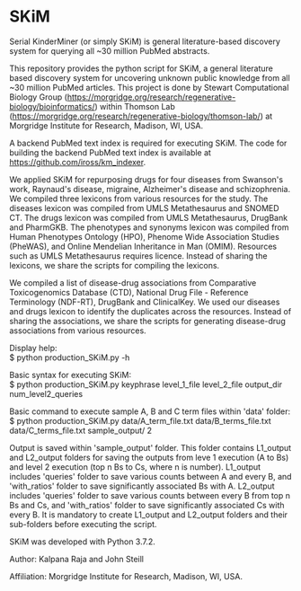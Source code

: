 # SKiM
Serial KinderMiner (or simply SKiM) is general literature-based discovery system for querying all ~30 million PubMed abstracts. 

This repository provides the python script for SKiM, a general literature based discovery system for uncovering unknown public knowledge from all ~30 million PubMed articles. This project is done by Stewart Computational Biology Group (https://morgridge.org/research/regenerative-biology/bioinformatics/) within Thomson Lab (https://morgridge.org/research/regenerative-biology/thomson-lab/) at Morgridge Institute for Research, Madison, WI, USA.

A backend PubMed text index is required for executing SKiM. The code for building the backend PubMed text index is available at https://github.com/iross/km_indexer.

We applied SKiM for repurposing drugs for four diseases from Swanson's work, Raynaud's disease, migraine, Alzheimer's disease and schizophrenia. We compiled three lexicons from various resources for the study. The diseases lexicon was compiled from UMLS Metathesaurus and SNOMED CT. The drugs lexicon was compiled from UMLS Metathesaurus, DrugBank and PharmGKB. The phenotypes and synonyms lexicon was compiled from Human Phenotypes Ontology (HPO), Phenome Wide Association Studies (PheWAS), and Online Mendelian Inheritance in Man (OMIM). Resources such as UMLS Metathesaurus requires licence. Instead of sharing the lexicons, we share the scripts for compiling the lexicons. 

We compiled a list of disease-drug associations from Comparative Toxicogenomics Database (CTD), National Drug File - Reference Terminology (NDF-RT), DrugBank and ClinicalKey. We used our diseases and drugs lexicon to identify the duplicates across the resources. Instead of sharing the associations, we share the scripts for generating disease-drug associations from various resources.

Display help:   
$ python production_SKiM.py -h  

Basic syntax for executing SKiM:   
$ python production_SKiM.py keyphrase level_1_file level_2_file output_dir num_level2_queries  

Basic command to execute sample A, B and C term files within 'data' folder:   
$ python production_SKiM.py data/A_term_file.txt data/B_terms_file.txt data/C_terms_file.txt sample_output/ 2  

Output is saved within 'sample_output' folder. This folder contains L1_output and L2_output folders for saving the outputs from leve 1 execution (A to Bs) and level 2 execution (top n Bs to Cs, where n is number). L1_output includes 'queries' folder to save various counts between A and every B, and 'with_ratios' folder to save significantly associated Bs with A. L2_output includes 'queries' folder to save various counts between every B from top n Bs and Cs, and 'with_ratios' folder to save significantly associated Cs with every B. It is mandatory to create L1_output and L2_output folders and their sub-folders before executing the script.   

SKiM was developed with Python 3.7.2.   
   
Author: Kalpana Raja and John Steill  
   
Affiliation: Morgridge Institute for Research, Madison, WI, USA.   
